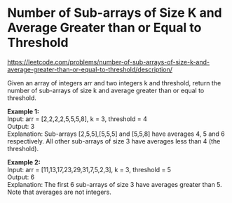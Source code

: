 # Number of Sub-arrays of Size K and Average Greater than or Equal to Threshold
https://leetcode.com/problems/number-of-sub-arrays-of-size-k-and-average-greater-than-or-equal-to-threshold/description/

Given an array of integers arr and two integers k and threshold, return the number of sub-arrays of size k and average greater than or equal to threshold.

<b>Example 1:</b>\
Input: arr = [2,2,2,2,5,5,5,8], k = 3, threshold = 4\
Output: 3\
Explanation: Sub-arrays [2,5,5],[5,5,5] and [5,5,8] have averages 4, 5 and 6 respectively. All other sub-arrays of size 3 have averages less than 4 (the threshold).

<b>Example 2:</b>\
Input: arr = [11,13,17,23,29,31,7,5,2,3], k = 3, threshold = 5\
Output: 6\
Explanation: The first 6 sub-arrays of size 3 have averages greater than 5. Note that averages are not integers.